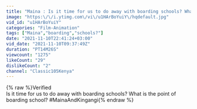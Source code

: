 ```yaml
---
title: "Maina : Is it time for us to do away with boarding schools? What is the point of boarding school?"
image: "https:\/\/i.ytimg.com\/vi\/u1HArBoYuiY\/hqdefault.jpg"
vid_id: "u1HArBoYuiY"
categories: "Film-Animation"
tags: ["Maina","boarding","schools?"]
date: "2021-11-10T22:41:24+03:00"
vid_date: "2021-11-10T09:37:49Z"
duration: "PT14M26S"
viewcount: "1275"
likeCount: "29"
dislikeCount: "2"
channel: "Classic105Kenya"
---
```

{% raw %}Verified<br />Is it time for us to do away with boarding schools? What is the point of boarding school? #MainaAndKingangi{% endraw %}
